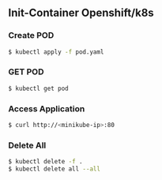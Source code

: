 ## Init-Container Openshift/k8s

### Create POD
```bash
$ kubectl apply -f pod.yaml
```

### GET POD
```bash
$ kubectl get pod
```

### Access Application
```bash
$ curl http://<minikube-ip>:80
```

### Delete All
```bash
$ kubectl delete -f .
$ kubectl delete all --all
```